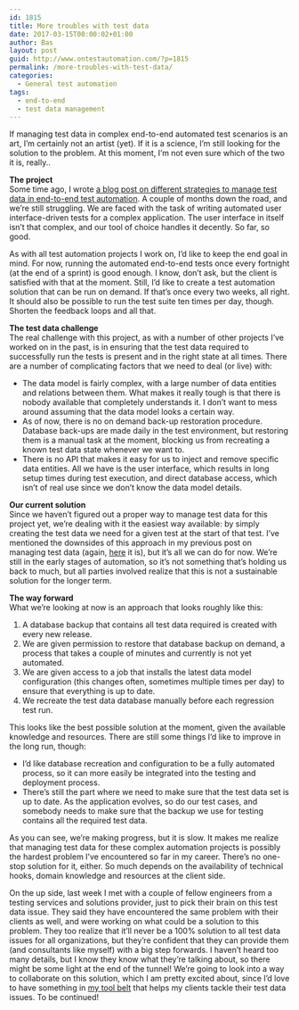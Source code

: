 ```yaml
---
id: 1815
title: More troubles with test data
date: 2017-03-15T00:00:02+01:00
author: Bas
layout: post
guid: http://www.ontestautomation.com/?p=1815
permalink: /more-troubles-with-test-data/
categories:
  - General test automation
tags:
  - end-to-end
  - test data management
---
```

If managing test data in complex end-to-end automated test scenarios is an art, I&#8217;m certainly not an artist (yet). If it is a science, I&#8217;m still looking for the solution to the problem. At this moment, I&#8217;m not even sure which of the two it is, really..

**The project**  
Some time ago, I wrote <a href="http://www.ontestautomation.com/managing-test-data-in-end-to-end-test-automation/" target="_blank">a blog post on different strategies to manage test data in end-to-end test automation</a>. A couple of months down the road, and we&#8217;re still struggling. We are faced with the task of writing automated user interface-driven tests for a complex application. The user interface in itself isn&#8217;t that complex, and our tool of choice handles it decently. So far, so good.

As with all test automation projects I work on, I&#8217;d like to keep the end goal in mind. For now, running the automated end-to-end tests once every fortnight (at the end of a sprint) is good enough. I know, don&#8217;t ask, but the client is satisfied with that at the moment. Still, I&#8217;d like to create a test automation solution that can be run on demand. If that&#8217;s once every two weeks, all right. It should also be possible to run the test suite ten times per day, though. Shorten the feedback loops and all that.

**The test data challenge**  
The real challenge with this project, as with a number of other projects I&#8217;ve worked on in the past, is in ensuring that the test data required to successfully run the tests is present and in the right state at all times. There are a number of complicating factors that we need to deal (or live) with:

  * The data model is fairly complex, with a large number of data entities and relations between them. What makes it really tough is that there is nobody available that completely understands it. I don&#8217;t want to mess around assuming that the data model looks a certain way.
  * As of now, there is no on demand back-up restoration procedure. Database back-ups are made daily in the test environment, but restoring them is a manual task at the moment, blocking us from recreating a known test data state whenever we want to.
  * There is no API that makes it easy for us to inject and remove specific data entities. All we have is the user interface, which results in long setup times during test execution, and direct database access, which isn&#8217;t of real use since we don&#8217;t know the data model details.

**Our current solution**  
Since we haven&#8217;t figured out a proper way to manage test data for this project yet, we&#8217;re dealing with it the easiest way available: by simply creating the test data we need for a given test at the start of that test. I&#8217;ve mentioned the downsides of this approach in my previous post on managing test data (again, <a href="http://www.ontestautomation.com/managing-test-data-in-end-to-end-test-automation/" target="_blank">here</a> it is), but it&#8217;s all we can do for now. We&#8217;re still in the early stages of automation, so it&#8217;s not something that&#8217;s holding us back to much, but all parties involved realize that this is not a sustainable solution for the longer term.

**The way forward**  
What we&#8217;re looking at now is an approach that looks roughly like this:

  1. A database backup that contains all test data required is created with every new release.
  2. We are given permission to restore that database backup on demand, a process that takes a couple of minutes and currently is not yet automated.
  3. We are given access to a job that installs the latest data model configuration (this changes often, sometimes multiple times per day) to ensure that everything is up to date.
  4. We recreate the test data database manually before each regression test run.

This looks like the best possible solution at the moment, given the available knowledge and resources. There are still some things I&#8217;d like to improve in the long run, though:

  * I&#8217;d like database recreation and configuration to be a fully automated process, so it can more easily be integrated into the testing and deployment process.
  * There&#8217;s still the part where we need to make sure that the test data set is up to date. As the application evolves, so do our test cases, and somebody needs to make sure that the backup we use for testing contains all the required test data.

As you can see, we&#8217;re making progress, but it is slow. It makes me realize that managing test data for these complex automation projects is possibly the hardest problem I&#8217;ve encountered so far in my career. There&#8217;s no one-stop solution for it, either. So much depends on the availability of technical hooks, domain knowledge and resources at the client side.

On the up side, last week I met with a couple of fellow engineers from a testing services and solutions provider, just to pick their brain on this test data issue. They said they have encountered the same problem with their clients as well, and were working on what could be a solution to this problem. They too realize that it&#8217;ll never be a 100% solution to all test data issues for all organizations, but they&#8217;re confident that they can provide them (and consultants like myself) with a big step forwards. I haven&#8217;t heard too many details, but I know they know what they&#8217;re talking about, so there might be some light at the end of the tunnel! We&#8217;re going to look into a way to collaborate on this solution, which I am pretty excited about, since I&#8217;d love to have something in <a href="http://www.ontestautomation.com/on-becoming-a-test-automation-craftsman/" target="_blank">my tool belt</a> that helps my clients tackle their test data issues. To be continued!